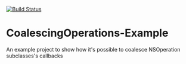 [![Build Status](https://travis-ci.org/wibosco/CoalescingOperations-Example.svg)](https://travis-ci.org/wibosco/CoalescingOperations-Example)

# CoalescingOperations-Example
An example project to show how it's possible to coalesce NSOperation subclasses's callbacks
